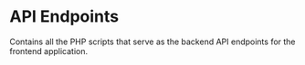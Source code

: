 # API Endpoints

Contains all the PHP scripts that serve as the backend API endpoints for the frontend application.
